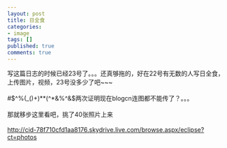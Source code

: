 ```yaml
---
layout: post
title: 日全食
categories:
- image
tags: []
published: true
comments: true
---
```

<p><p>写这篇日志的时候已经23号了。。。还真够拖的，好在22号有无数的人写日全食，上传图片，视频，23号没多少了吧~~~<br /><br />#$^%(_()+)**(^*&amp;%^&amp;$两次证明现在blogcn连图都不能传了？。。。<br /><br />那就移步这里看吧，挑了40张照片上来<br /><br /><a href="http://cid-78f710cfd1aa8176.skydrive.live.com/browse.aspx/eclipse?ct=photos">http://cid-78f710cfd1aa8176.skydrive.live.com/browse.aspx/eclipse?ct=photos</a></p></p>
